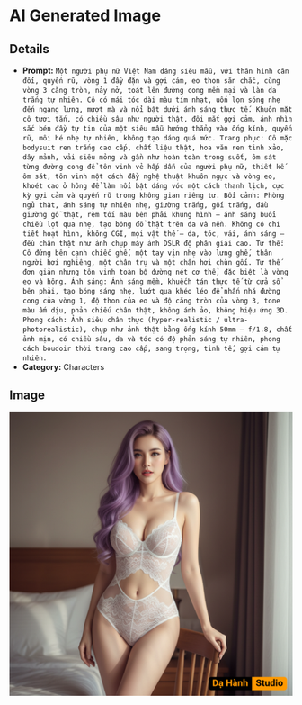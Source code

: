 # AI Generated Image

## Details
- **Prompt:** `Một người phụ nữ Việt Nam dáng siêu mẫu, với thân hình cân đối, quyến rũ, vòng 1 đầy đặn và gợi cảm, eo thon săn chắc, cùng vòng 3 căng tròn, nảy nở, toát lên đường cong mềm mại và làn da trắng tự nhiên. Cô có mái tóc dài màu tím nhạt, uốn lọn sóng nhẹ đến ngang lưng, mượt mà và nổi bật dưới ánh sáng thực tế. Khuôn mặt cô tươi tắn, có chiều sâu như người thật, đôi mắt gợi cảm, ánh nhìn sắc bén đầy tự tin của một siêu mẫu hướng thẳng vào ống kính, quyến rũ, môi hé nhẹ tự nhiên, không tạo dáng quá mức. Trang phục: Cô mặc bodysuit ren trắng cao cấp, chất liệu thật, hoa văn ren tinh xảo, dây mảnh, vải siêu mỏng và gần như hoàn toàn trong suốt, ôm sát từng đường cong để tôn vinh vẻ hấp dẫn của người phụ nữ, thiết kế ôm sát, tôn vinh một cách đầy nghệ thuật khuôn ngực và vòng eo, khoét cao ở hông để làm nổi bật dáng vóc một cách thanh lịch, cực kỳ gợi cảm và quyến rũ trong không gian riêng tư. Bối cảnh: Phòng ngủ thật, ánh sáng tự nhiên nhẹ, giường trắng, gối trắng, đầu giường gỗ thật, rèm tối màu bên phải khung hình — ánh sáng buổi chiều lọt qua nhẹ, tạo bóng đổ thật trên da và nền. Không có chi tiết hoạt hình, không CGI, mọi vật thể – da, tóc, vải, ánh sáng – đều chân thật như ảnh chụp máy ảnh DSLR độ phân giải cao. Tư thế: Cô đứng bên cạnh chiếc ghế, một tay vịn nhẹ vào lưng ghế, thân người hơi nghiêng, một chân trụ và một chân hơi chùn gối. Tư thế đơn giản nhưng tôn vinh toàn bộ đường nét cơ thể, đặc biệt là vòng eo và hông. Ánh sáng: Ánh sáng mềm, khuếch tán thực tế từ cửa sổ bên phải, tạo bóng sáng nhẹ, lướt qua khéo léo để nhấn nhá đường cong của vòng 1, độ thon của eo và độ căng tròn của vòng 3, tone màu ấm dịu, phản chiếu chân thật, không ánh ảo, không hiệu ứng 3D. Phong cách: Ảnh siêu chân thực (hyper-realistic / ultra-photorealistic), chụp như ảnh thật bằng ống kính 50mm – f/1.8, chất ảnh mịn, có chiều sâu, da và tóc có độ phản sáng tự nhiên, phong cách boudoir thời trang cao cấp, sang trọng, tinh tế, gợi cảm tự nhiên.`
- **Category:** Characters


## Image
![AI Generated Image](./image-2025-10-18T03-19-31-222Z-1k0i5.png)